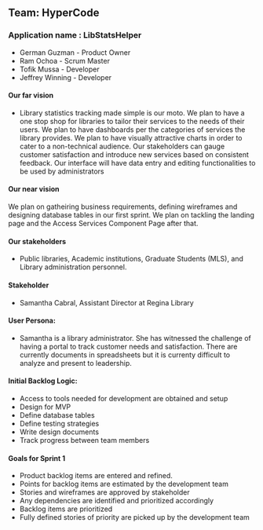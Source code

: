 ## Team: HyperCode

### Application name : LibStatsHelper

- German Guzman - Product Owner
- Ram Ochoa - Scrum Master
- Tofik Mussa - Developer
- Jeffrey Winning - Developer

#### Our far vision

- Library statistics tracking made simple is our moto. We plan to have a one stop shop for libraries to tailor their services to the needs of their users. We plan to have dashboards per the categories of services the library provides. We plan to have visually attractive charts in order to cater to a non-technical audience. Our stakeholders can gauge customer satisfaction and introduce new services based on consistent feedback. Our interface will have data entry and editing functionalities to be used by administrators

#### Our near vision 

We plan on gatheiring business requirements, defining wireframes and designing database tables in our first sprint. We plan on tackling the landing page and the Access Services Component Page after that. 

#### Our stakeholders

- Public libraries, Academic institutions, Graduate Students (MLS), and Library administration personnel.

#### Stakeholder 
- Samantha Cabral, Assistant Director at Regina Library 

#### User Persona: 

- Samantha is a library administrator. She has witnessed the challenge of having a portal to track customer needs and satisfaction. There are currently documents in spreadsheets but it is currenty difficult to analyze and present to leadership.

#### Initial Backlog Logic: 

- Access to tools needed for development are obtained and setup
- Design for MVP 
- Define database tables
- Define testing strategies 
- Write design documents 
- Track progress between team members


#### Goals for Sprint 1

- Product backlog items are entered and refined.
- Points for backlog items are estimated by the development team
- Stories and wireframes are approved by stakeholder
- Any dependencies are identified and prioritized accordingly
- Backlog items are prioritized
- Fully defined stories of priority are picked up by the development team

